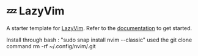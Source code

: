 # 💤 LazyVim

A starter template for [LazyVim](https://github.com/LazyVim/LazyVim).
Refer to the [documentation](https://lazyvim.github.io/installation) to get started.

Install through bash :
"sudo snap install nvim --classic"
used the git clone command 
rm -rf ~/.config/nvim/.git
